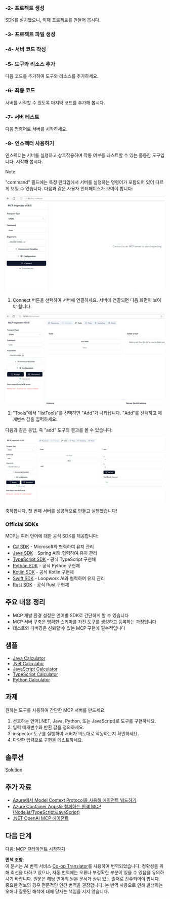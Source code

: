<!--
CO_OP_TRANSLATOR_METADATA:
{
  "original_hash": "4d5b044c0924d393af3066e03d7d89c5",
  "translation_date": "2025-07-16T09:39:15+00:00",
  "source_file": "03-GettingStarted/01-first-server/README.md",
  "language_code": "ko"
}
-->
### -2- 프로젝트 생성

SDK를 설치했으니, 이제 프로젝트를 만들어 봅시다.

### -3- 프로젝트 파일 생성

### -4- 서버 코드 작성

### -5- 도구와 리소스 추가

다음 코드를 추가하여 도구와 리소스를 추가하세요.

### -6- 최종 코드

서버를 시작할 수 있도록 마지막 코드를 추가해 봅시다.

### -7- 서버 테스트

다음 명령어로 서버를 시작하세요.

### -8- 인스펙터 사용하기

인스펙터는 서버를 실행하고 상호작용하며 작동 여부를 테스트할 수 있는 훌륭한 도구입니다. 시작해 봅시다.
> [!NOTE]  
> "command" 필드에는 특정 런타임에서 서버를 실행하는 명령어가 포함되어 있어 다르게 보일 수 있습니다.
다음과 같은 사용자 인터페이스가 보여야 합니다:

![Connect](/03-GettingStarted/01-first-server/assets/connect.png)

1. Connect 버튼을 선택하여 서버에 연결하세요.
  서버에 연결되면 다음 화면이 보여야 합니다:

  ![Connected](/03-GettingStarted/01-first-server/assets/connected.png)

1. "Tools"에서 "listTools"를 선택하면 "Add"가 나타납니다. "Add"를 선택하고 매개변수 값을 입력하세요.

  다음과 같은 응답, 즉 "add" 도구의 결과를 볼 수 있습니다:

  ![Result of running add](/03-GettingStarted/01-first-server/assets/ran-tool.png)

축하합니다, 첫 번째 서버를 성공적으로 만들고 실행했습니다!

### Official SDKs

MCP는 여러 언어에 대한 공식 SDK를 제공합니다:

- [C# SDK](https://github.com/modelcontextprotocol/csharp-sdk) - Microsoft와 협력하여 유지 관리
- [Java SDK](https://github.com/modelcontextprotocol/java-sdk) - Spring AI와 협력하여 유지 관리
- [TypeScript SDK](https://github.com/modelcontextprotocol/typescript-sdk) - 공식 TypeScript 구현체
- [Python SDK](https://github.com/modelcontextprotocol/python-sdk) - 공식 Python 구현체
- [Kotlin SDK](https://github.com/modelcontextprotocol/kotlin-sdk) - 공식 Kotlin 구현체
- [Swift SDK](https://github.com/modelcontextprotocol/swift-sdk) - Loopwork AI와 협력하여 유지 관리
- [Rust SDK](https://github.com/modelcontextprotocol/rust-sdk) - 공식 Rust 구현체

## 주요 내용 정리

- MCP 개발 환경 설정은 언어별 SDK로 간단하게 할 수 있습니다
- MCP 서버 구축은 명확한 스키마를 가진 도구를 생성하고 등록하는 과정입니다
- 테스트와 디버깅은 신뢰할 수 있는 MCP 구현에 필수적입니다

## 샘플

- [Java Calculator](../samples/java/calculator/README.md)
- [.Net Calculator](../../../../03-GettingStarted/samples/csharp)
- [JavaScript Calculator](../samples/javascript/README.md)
- [TypeScript Calculator](../samples/typescript/README.md)
- [Python Calculator](../../../../03-GettingStarted/samples/python)

## 과제

원하는 도구를 사용하여 간단한 MCP 서버를 만드세요:

1. 선호하는 언어(.NET, Java, Python, 또는 JavaScript)로 도구를 구현하세요.
2. 입력 매개변수와 반환 값을 정의하세요.
3. inspector 도구를 실행하여 서버가 의도대로 작동하는지 확인하세요.
4. 다양한 입력으로 구현을 테스트하세요.

## 솔루션

[Solution](./solution/README.md)

## 추가 자료

- [Azure에서 Model Context Protocol을 사용해 에이전트 빌드하기](https://learn.microsoft.com/azure/developer/ai/intro-agents-mcp)
- [Azure Container Apps와 함께하는 원격 MCP (Node.js/TypeScript/JavaScript)](https://learn.microsoft.com/samples/azure-samples/mcp-container-ts/mcp-container-ts/)
- [.NET OpenAI MCP 에이전트](https://learn.microsoft.com/samples/azure-samples/openai-mcp-agent-dotnet/openai-mcp-agent-dotnet/)

## 다음 단계

다음: [MCP 클라이언트 시작하기](../02-client/README.md)

**면책 조항**:  
이 문서는 AI 번역 서비스 [Co-op Translator](https://github.com/Azure/co-op-translator)를 사용하여 번역되었습니다. 정확성을 위해 최선을 다하고 있으나, 자동 번역에는 오류나 부정확한 부분이 있을 수 있음을 유의하시기 바랍니다. 원문은 해당 언어의 원본 문서가 권위 있는 출처로 간주되어야 합니다. 중요한 정보의 경우 전문적인 인간 번역을 권장합니다. 본 번역 사용으로 인해 발생하는 오해나 잘못된 해석에 대해 당사는 책임을 지지 않습니다.